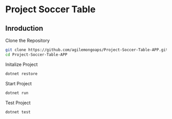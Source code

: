 # Project Soccer Table

## Inroduction

Clone the Repository
```bash
git clone https://github.com/agilemongoaps/Project-Soccer-Table-APP.git
cd Project-Soccer-Table-APP
```

Initalize Project
```bash
dotnet restore
```

Start Project
```bash
dotnet run
```

Test Project
```bash
dotnet test
```

